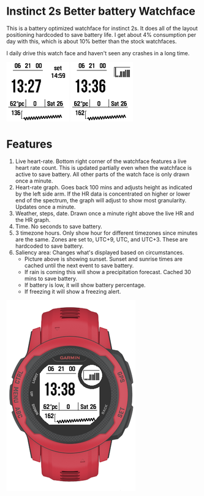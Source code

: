 # Instinct 2s Better battery Watchface

This is a battery optimized watchface for instinct 2s. It does all of the layout positioning hardcoded to save battery life. 
I get about 4% consumption per day with this, which is about 10% better than the stock watchfaces. 

I daily drive this watch face and haven't seen any crashes in a long time. 

![](screenshots/ss1.png) ![](screenshots/rain.png)

# Features 

1. Live heart-rate. Bottom right corner of the watchface features a live heart rate count. This is updated partially even when the watchface is active to save battery. 
All other parts of the watch face is only drawn once a minute. 
2. Heart-rate graph. Goes back 100 mins and adjusts height as indicated by the left side arm. If the HR data is concentrated on higher or lower end of the spectrum, the graph will adjust to show most granularity. Updates once a minute. 
3. Weather, steps, date. Drawn once a minute right above the live HR and the HR graph.  
4. Time. No seconds to save battery. 
5. 3 timezone hours. Only show hour for different timezones since minutes are the same. Zones are set to, UTC+9, UTC, and UTC+3. These are hardcoded to save battery. 
6. Saliency area: Changes what's displayed based on circumstances. 
    * Picture above is showing sunset. Sunset and sunrise times are cached until the next event to save battery. 
    * If rain is coming this will show a precipitation forecast. Cached 30 mins to save battery. 
    * If battery is low, it will show battery percentage. 
    * If freezing it will show a freezing alert. 

![](screenshots/full.png)
